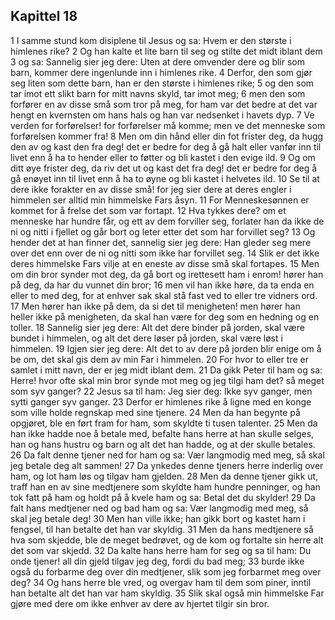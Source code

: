 ## Kapittel 18

1 I samme stund kom disiplene til Jesus og sa: Hvem er den største i himlenes rike?
2 Og han kalte et lite barn til seg og stilte det midt iblant dem
3 og sa: Sannelig sier jeg dere: Uten at dere omvender dere og blir som barn, kommer dere ingenlunde inn i himlenes rike.
4 Derfor, den som gjør seg liten som dette barn, han er den største i himlenes rike;
5 og den som tar imot ett slikt barn for mitt navns skyld, tar imot meg;
6 men den som forfører en av disse små som tror på meg, for ham var det bedre at det var hengt en kvernsten om hans hals og han var nedsenket i havets dyp.
7 Ve verden for forførelser! for forførelser må komme; men ve det menneske som forførelsen kommer fra!
8 Men om din hånd eller din fot frister deg, da hugg den av og kast den fra deg! det er bedre for deg å gå halt eller vanfør inn til livet enn å ha to hender eller to føtter og bli kastet i den evige ild.
9 Og om ditt øye frister deg, da riv det ut og kast det fra deg! det er bedre for deg å gå enøyet inn til livet enn å ha to øyne og bli kastet i helvetes ild.
10 Se til at dere ikke forakter en av disse små! for jeg sier dere at deres engler i himmelen ser alltid min himmelske Fars åsyn.
11 For Menneskesønnen er kommet for å frelse det som var fortapt.
12 Hva tykkes dere? om et menneske har hundre får, og ett av dem forviller seg, forlater han da ikke de ni og nitti i fjellet og går bort og leter etter det som har forvillet seg?
13 Og hender det at han finner det, sannelig sier jeg dere: Han gleder seg mere over det enn over de ni og nitti som ikke har forvillet seg.
14 Slik er det ikke deres himmelske Fars vilje at en eneste av disse små skal fortapes.
15 Men om din bror synder mot deg, da gå bort og irettesett ham i enrom! hører han på deg, da har du vunnet din bror;
16 men vil han ikke høre, da ta enda en eller to med deg, for at enhver sak skal stå fast ved to eller tre vidners ord.
17 Men hører han ikke på dem, da si det til menigheten! men hører han heller ikke på menigheten, da skal han være for deg som en hedning og en toller.
18 Sannelig sier jeg dere: Alt det dere binder på jorden, skal være bundet i himmelen, og alt det dere løser på jorden, skal være løst i himmelen.
19 Igjen sier jeg dere: Alt det to av dere på jorden blir enige om å be om, det skal gis dem av min Far i himmelen.
20 For hvor to eller tre er samlet i mitt navn, der er jeg midt iblant dem.
21 Da gikk Peter til ham og sa: Herre! hvor ofte skal min bror synde mot meg og jeg tilgi ham det? så meget som syv ganger?
22 Jesus sa til ham: Jeg sier deg: Ikke syv ganger, men sytti ganger syv ganger.
23 Derfor er himlenes rike å ligne med en konge som ville holde regnskap med sine tjenere.
24 Men da han begynte på opgjøret, ble en ført fram for ham, som skyldte ti tusen talenter.
25 Men da han ikke hadde noe å betale med, befalte hans herre at han skulle selges, han og hans hustru og barn og alt det han hadde, og at der skulle betales.
26 Da falt denne tjener ned for ham og sa: Vær langmodig med meg, så skal jeg betale deg alt sammen!
27 Da ynkedes denne tjeners herre inderlig over ham, og lot ham løs og tilgav ham gjelden.
28 Men da denne tjener gikk ut, traff han en av sine medtjenere som skyldte ham hundre penninger, og han tok fatt på ham og holdt på å kvele ham og sa: Betal det du skylder!
29 Da falt hans medtjener ned og bad ham og sa: Vær langmodig med meg, så skal jeg betale deg!
30 Men han ville ikke; han gikk bort og kastet ham i fengsel, til han betalte det han var skyldig.
31 Men da hans medtjenere så hva som skjedde, ble de meget bedrøvet, og de kom og fortalte sin herre alt det som var skjedd.
32 Da kalte hans herre ham for seg og sa til ham: Du onde tjener! all din gjeld tilgav jeg deg, fordi du bad meg;
33 burde ikke også du forbarme deg over din medtjener, slik som jeg forbarmet meg over deg?
34 Og hans herre ble vred, og overgav ham til dem som piner, inntil han betalte alt det han var ham skyldig.
35 Slik skal også min himmelske Far gjøre med dere om ikke enhver av dere av hjertet tilgir sin bror.
